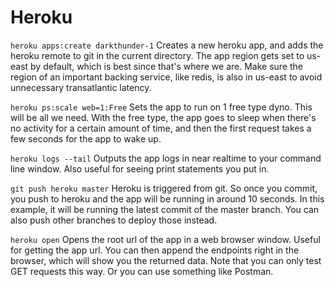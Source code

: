 # Heroku

`heroku apps:create darkthunder-1`
Creates a new heroku app, and adds the heroku remote to git in the current directory. The app region gets set to us-east by default, which is best since that's where we are. Make sure the region of an important backing service, like redis, is also in us-east to avoid unnecessary transatlantic latency.

`heroku ps:scale web=1:Free`
Sets the app to run on 1 free type dyno. This will be all we need. With the free type, the app goes to sleep when there's no activity for a certain amount of time, and then the first request takes a few seconds for the app to wake up.

`heroku logs --tail`
Outputs the app logs in near realtime to your command line window. Also useful for seeing print statements you put in.

`git push heroku master`
Heroku is triggered from git. So once you commit, you push to heroku and the app will be running in around 10 seconds. In this example, it will be running the latest commit of the master branch. You can also push other branches to deploy those instead.

`heroku open`
Opens the root url of the app in a web browser window. Useful for getting the app url. You can then append the endpoints right in the browser, which will show you the returned data. Note that you can only test GET requests this way. Or you can use something like Postman.
